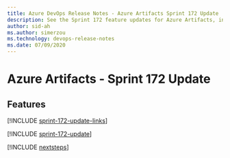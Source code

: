 ```yaml
---
title: Azure DevOps Release Notes - Azure Artifacts Sprint 172 Update
description: See the Sprint 172 feature updates for Azure Artifacts, including next steps.
author: sid-ah
ms.author: simerzou
ms.technology: devops-release-notes
ms.date: 07/09/2020
---
```


# Azure Artifacts - Sprint 172 Update

## Features

[!INCLUDE [sprint-172-update-links](../includes/artifacts/sprint-172-update-links.md)]

[!INCLUDE [sprint-172-update](../includes/artifacts/sprint-172-update.md)]

[!INCLUDE [nextsteps](../includes/nextsteps.md)]